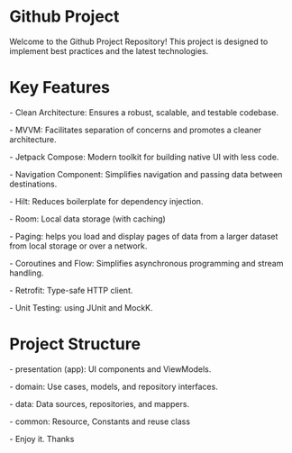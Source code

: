 # Github Project

Welcome to the Github Project Repository! 
This project is designed to implement best practices and the latest technologies.

# Key Features

\- Clean Architecture: Ensures a robust, scalable, and testable codebase. 

\- MVVM: Facilitates separation of concerns and promotes a cleaner architecture.

\- Jetpack Compose: Modern toolkit for building native UI with less code. 

\- Navigation Component: Simplifies navigation and passing data between destinations. 

\- Hilt: Reduces boilerplate for dependency injection. 

\- Room: Local data storage (with caching) 

\- Paging: helps you load and display pages of data from a larger dataset from local storage or over a network. 

\- Coroutines and Flow: Simplifies asynchronous programming and stream handling. 

\- Retrofit: Type-safe HTTP client. 

\- Unit Testing: using JUnit and MockK.


# Project Structure

\- presentation (app): UI components and ViewModels. 

\- domain: Use cases, models, and repository interfaces. 

\- data: Data sources, repositories, and mappers. 

\- common: Resource, Constants and reuse class 

\- Enjoy it. Thanks

